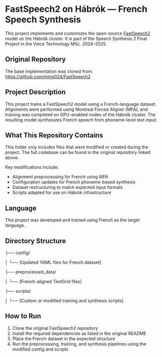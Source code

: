 # FastSpeech2 on Hábrók — French Speech Synthesis

This project implements and customizes the open-source [FastSpeech2](https://github.com/ming024/FastSpeech2) model on the Hábrók cluster. It is part of the Speech Synthesis 2 Final Project in the Voice Technology MSc. 2024–2025.

## Original Repository

The base implementation was cloned from:
https://github.com/ming024/FastSpeech2

## Project Description

This project trains a FastSpeech2 model using a French-language dataset. Alignments were performed using Montreal Forced Aligner (MFA), and training was completed on GPU-enabled nodes of the Hábrók cluster. The resulting model synthesizes French speech from phoneme-level text input.

## What This Repository Contains

This folder only includes files that were modified or created during the project. The full codebase can be found in the original repository linked above.

Key modifications include:

- Alignment preprocessing for French using MFA
- Configuration updates for French phoneme-based synthesis
- Dataset restructuring to match expected input formats
- Scripts adapted for use on Hábrók infrastructure

## Language

This project was developed and trained using French as the target language.

## Directory Structure 

├── config/

│ └── [Updated YAML files for French dataset]

├── preprocessed_data/

│ └── [French-aligned TextGrid files]

├── scripts/

│ └── [Custom or modified training and synthesis scripts]

## How to Run

1. Clone the original FastSpeech2 repository
2. Install the required dependencies as listed in the original README
3. Place the French dataset in the expected structure
4. Run the preprocessing, training, and synthesis pipelines using the modified config and scripts



